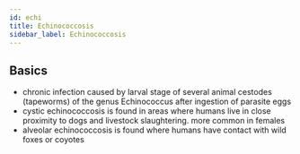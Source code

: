 ```yaml
---
id: echi
title: Echinococcosis
sidebar_label: Echinococcosis
---
```

## Basics
- chronic infection caused by larval stage of several animal cestodes (tapeworms) of the genus Echinococcus after ingestion of parasite eggs
- cystic echinococcosis is found in areas where humans live in close proximity to dogs and livestock slaughtering. more common in females
- alveolar echinococcosis is found where humans have contact with wild foxes or coyotes


